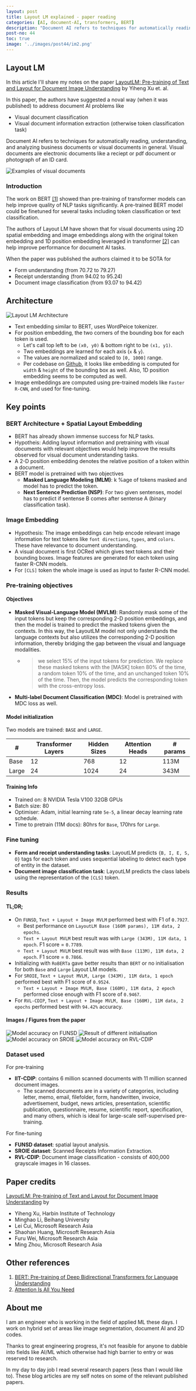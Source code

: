 ```yaml
---
layout: post
title: Layout LM explained - paper reading
categories: [AI, document-AI, transformers, BERT]
description: "Document AI refers to techniques for automatically reading, understanding, and analyzing business documents or visual documents in general. Visual documents are electronic documents like a reciept or pdf document or photograph of an ID card. In this article I will be sharing my notes on the paper - 'LayoutLM: Pre-training of Text and Layout for Document Image Understanding' by Yiheng Xu et. al. When the paper was published the authors claimed this to be SOTA on multiple Visual Document Understanding tasks."
post-no: 44
toc: true
image: '../images/post44/im2.png'
---
```


## Layout LM

In this article I'll share my notes on the paper [LayoutLM: Pre-training of Text and Layout for Document Image Understanding](https://arxiv.org/pdf/1912.13318.pdf) by Yiheng Xu et. al.

In this paper, the authors have suggested a noval way (when it was published) to address document AI problems like

-   Visual document classification
-   Visual document information extraction (otherwise token classification task)

Document AI refers to techniques for automatically reading, understanding, and analyzing business documents or visual documents in general. Visual documents are electronic documents like a reciept or pdf document or photograph of an ID card.

![Examples of visual documents](https://blog.minhazav.dev/images/post44/im1.png)

### Introduction
The work on BERT [[1]](https://arxiv.org/abs/1810.04805) showed than pre-training of transformer models can help improve quality of NLP tasks significantly. A pre-trained BERT model could be finetuned for several tasks including token classification or text classification.

The authors of Layout LM have shown that for visual documents using 2D spatial embedding and image embeddings along with the original token embedding and 1D position embedding leveraged in transformer [[2]](https://arxiv.org/abs/1706.03762) can help improve performance for document AI tasks.

When the paper was published the authors claimed it to be SOTA for 
-    Form understanding (from 70.72 to 79.27)
-    Receipt understanding (from 94.02 to 95.24)
-    Document image classification (from 93.07 to 94.42)

## Architecture

![Layout LM Architecture](https://blog.minhazav.dev/images/post44/im2.png)

-  Text embedding similar to BERT, uses WordPeice tokenizer.
-  For position embedding, the two corners of the bounding box for each token is used.
   - Let's call top left to be `(x0, y0)` & bottom right to be `(x1, y1)`.
   - Two embeddings are learned for each axis (`x` & `y`).
   - The values are normalized and scaled to `[0, 1000]` range.
   - Per codebase on [Github](https://github.com/microsoft/unilm/blob/master/layoutlm/deprecated/layoutlm/modeling/layoutlm.py#L73-L84), it looks like embedding is computed for `width` & `height` of the bounding box as well. Also, 1D position embedding seems to be computed as well.
-  Image embeddings are computed using pre-trained models like `Faster R-CNN`, and used for fine-tuning.


## Key points

### BERT Architecture + Spatial Layout Embedding

-   BERT has already shown immense success for NLP tasks.
-   Hypotheis: Adding layout information and pretraining with visual documents with relevant objectives would help improve the results observed for visual document understanding tasks.
-   A 2-D position embedding denotes the relative position of
a token within a document.
-   BERT model is pretrained with two objectives
    - **Masked Language Modeling (MLM)**: k %age of tokens masked and model has to predict the token.
    - **Next Sentence Prediction (NSP)**: For two given sentenses, model has to predict if sentense B comes after sentense A (binary classification task).

### Image Embedding

-  Hypothesis: The image embeddings can help encode relevant image information for text tokens like `font directions`, `types`, and `colors`. These have relevance to document understanding.
-  A visual document is first OCRed which gives text tokens and their bounding boxes. Image features are generated for each token using faster R-CNN models.
-  For `[CLS]` token the whole image is used as input to faster R-CNN model. 

### Pre-training objectives

#### Objectives

-   **Masked Visual-Language Model (MVLM)**: Randomly mask some of the input tokens but keep the corresponding 2-D position embeddings, and then the model is trained to predict the masked tokens given the contexts. In this way, the LayoutLM model not only understands the language contexts but also utilizes the corresponding 2-D position information, thereby bridging the gap between the visual and language modalities.
    -   > we select 15% of the input tokens for prediction. We replace these masked tokens with the [MASK] token 80% of the time, a random token 10% of the time, and an unchanged token 10% of the time. Then, the model predicts the corresponding token with the cross-entropy loss.

-   **Multi-label Document Classification (MDC)**: Model is pretrained with MDC loss as well.

#### Model initialization
Two models are trained: `BASE` and `LARGE`.

| #     | Transformer Layers | Hidden Sizes | Attention Heads | # params |
| ----- | ------------------ | ------------ | --------------- | -------- |
| Base  | 12 | 768 | 12 | 113M |
| Large | 24 | 1024 | 24 | 343M |

#### Training Info
-   Trained on: 8 NVIDIA Tesla V100 32GB GPUs
-   Batch size: 80
-   Optimiser: Adam, initial learning rate `5e-5`, a linear decay learning rate schedule.
-   Time to pretrain (11M docs): 80hrs for `Base`, 170hrs for `Large`.


### Fine tuning
-   **Form and receipt understanding tasks**: LayoutLM predicts `{B, I, E, S, O}` tags for each token and uses sequential labeling to detect each type of entity in the dataset.
-   **Document image classification task**: LayoutLM predicts the class labels using the representation of the `[CLS]` token.

### Results

#### TL;DR;

-   On `FUNSD`, `Text + Layout + Image MVLM` performed best with F1 of `0.7927`.
    -  Best performance on `LayoutLM Base (160M params), 11M data, 2 epochs`.
    -  `Text + Layout MVLM` best result was with `Large (343M), 11M data, 1 epoch`. F1 score = `0.7789`.
    -  `Text + Layout MVLM` best result was with `Base (113M), 11M data, 2 epoch`. F1 score = `0.7866`.
-   Initializing with `RoBERTa` gave better results than `BERT` or no initialisation for both `Base` and `Large` Layout LM models.
-   For `SROIE`, `Text + Layout MVLM, Large (343M), 11M data, 1 epoch` performed best with F1 score of `0.9524`. 
    - `Text + Layout + Image MVLM, Base (160M), 11M data, 2 epoch` performed close enough with F1 score of `0.9467`.
-   For `RVL-CDIP`, `Text + Layout + Image MVLM, Base (160M), 11M data, 2 epochs` performed best with `94.42%` accuracy.


#### Images / Figures from the paper

![Model accuracy on FUNSD](https://blog.minhazav.dev/images/post44/im3.png)
![Result of different initialisation](https://blog.minhazav.dev/images/post44/im4.png)
![Model accuracy on SROIE](https://blog.minhazav.dev/images/post44/im5.png)
![Model accuracy on RVL-CDIP](https://blog.minhazav.dev/images/post44/im6.png)


### Dataset used

For pre-training

-   **IIT-CDIP**: contains 6 million scanned documents with 11 million scanned document images.
    -   The scanned documents are in a variety of categories, including letter, memo, email, filefolder, form, handwritten, invoice, advertisement, budget, news articles, presentation, scientific publication, questionnaire, resume, scientific report, specification, and many others, which is ideal for large-scale self-supervised pre-training.

For fine-tuning

-   **FUNSD dataset**: spatial layout analysis.
-   **SROIE dataset**: Scanned Receipts Information Extraction.
-   **RVL-CDIP**: Document image classification - consists of 400,000 grayscale images in 16 classes.

## Paper credits

[LayoutLM: Pre-training of Text and Layout for Document Image Understanding](https://arxiv.org/pdf/1912.13318.pdf) by

-   Yiheng Xu, Harbin Institute of Technology
-   Minghao Li, Beihang University
-   Lei Cui, Microsoft Research Asia
-   Shaohan Huang, Microsoft Research Asia
-   Furu Wei, Microsoft Research Asia
-   Ming Zhou, Microsoft Research Asia


## Other references

1.   [BERT: Pre-training of Deep Bidirectional Transformers for Language Understanding](https://arxiv.org/abs/1810.04805)
2.   [Attention Is All You Need](https://arxiv.org/abs/1706.03762)

## About me
I am an engineer who is working in the field of applied ML these days. I work on hybrid set of areas like image segmentation, document AI and 2D codes.

Thanks to great engineering progress, it's not feasible for anyone to dabble into fields like AI/ML which otherwise had high barrier to entry or was reserved to research.

In my day to day job I read several research papers (less than I would like to). These blog articles are my self notes on some of the relevant published papers.